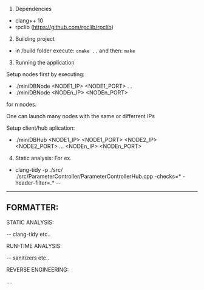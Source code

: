1. Dependencies

- clang++ 10 
- rpclib (https://github.com/rpclib/rpclib)

2. Building project

- in /build folder execute: 
`cmake ..`
and then:
`make`


3. Running the application

Setup nodes first by executing:

- ./miniDBNode <NODE1_IP> <NODE1_PORT>
.
.
- ./miniDBNode <NODEn_IP> <NODEn_PORT>

for n nodes.

One can launch many nodes with the same or differrent IPs

Setup client/hub aplication:

- ./miniDBHub <NODE1_IP> <NODE1_PORT> <NODE2_IP> <NODE2_PORT> ... <NODEn_IP> <NODEn_PORT>


4. Static analysis:
For ex.
- clang-tidy -p ./src/ ./src/ParameterController/ParameterControllerHub.cpp -checks=* -header-filter=.* --

---------------------------------------------------


FORMATTER:
--


STATIC ANALYSIS:

-- clang-tidy etc..


RUN-TIME ANALYSIS:

-- sanitizers etc..

REVERSE ENGINEERING:

....
